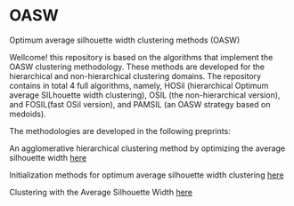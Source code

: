 # OASW
Optimum average silhouette width clustering methods (OASW) 

 Wellcome! this repository is based on the algorithms that implement the OASW clustering methodology. These methods are developed for the
hierarchical and non-hierarchical clustering domains. The repository contains in total 4 full algorithms, namely, HOSil (hierarchical Optimum average SILhouette width clustering), OSIL (the non-hierarchical version), and FOSIL(fast OSil version), and PAMSIL (an OASW strategy based on medoids).


The methodologies are developed in the following preprints:

An agglomerative hierarchical clustering method by optimizing the average silhouette width [here](https://arxiv.org/pdf/1909.12356.pdf)

Initialization methods for optimum average silhouette width clustering [here](https://arxiv.org/pdf/1910.08644.pdf)

Clustering with the Average Silhouette Width [here](https://www.sciencedirect.com/science/article/pii/S0167947321000244?dgcid=author)

